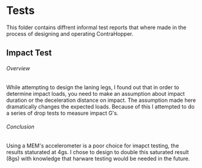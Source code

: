 # Tests

This folder contains diffrent informal test reports that where made in the process of designing and operating ContraHopper. 

## Impact Test

###### Overview
While attempting to design the laning legs, I found out that in order to determine impact loads, you need to make an assumption about impact duration or the deceleration distance on impact. The assumption made here dramatically changes the expected loads. Because of this I attempted to do a series of drop tests to measure impact G's. 

###### Conclusion
Using a MEM's accelerometer is a poor choice for imapct testing, the results staturated at 4gs. I chose to design to double this saturated result (8gs) with knowledge that harware testing would be needed in the future. 
